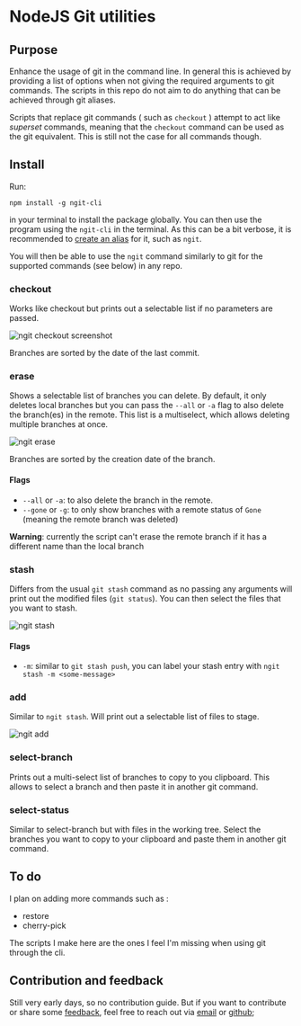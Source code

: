 # NodeJS Git utilities

## Purpose

Enhance the usage of git in the command line. In general this is achieved by providing a list of options when not giving the required arguments to git commands. The scripts in this repo do not aim to do anything that can be achieved through git aliases.

Scripts that replace git commands ( such as `checkout` ) attempt to act like _superset_ commands, meaning that the `checkout` command can be used as the git equivalent. This is still not the case for all commands though.

## Install

Run:

`npm install -g ngit-cli`

in your terminal to install the package globally. You can then use the program using the `ngit-cli` in the terminal. As this can be a bit verbose, it is recommended to [create an alias](https://linuxhint.com/configure-use-aliases-zsh/) for it, such as `ngit`.

You will then be able to use the `ngit` command similarly to git for the supported commands (see below) in any repo.

### checkout

Works like checkout but prints out a selectable list if no parameters are passed.

![ngit checkout screenshot](https://i.imgur.com/qnNyK3s.png)

Branches are sorted by the date of the last commit.

### erase

Shows a selectable list of branches you can delete. By default, it only deletes local branches but you can pass the `--all` or `-a` flag to also delete the branch(es) in the remote. This list is a multiselect, which allows deleting multiple branches at once.

![ngit erase](https://i.imgur.com/OIycm9j.png)

Branches are sorted by the creation date of the branch.

#### Flags

-   `--all` or `-a`: to also delete the branch in the remote.
-   `--gone` or `-g`: to only show branches with a remote status of `Gone` (meaning the remote branch was deleted)

**Warning**: currently the script can't erase the remote branch if it has a different name than the local branch

### stash

Differs from the usual `git stash` command as no passing any arguments will print out the modified files (`git status`). You can then select the files that you want to stash.

![ngit stash](https://i.imgur.com/7GEW77X.png)

#### Flags

-   `-m`: similar to `git stash push`, you can label your stash entry with `ngit stash -m <some-message>`

### add

Similar to `ngit stash`. Will print out a selectable list of files to stage.

![ngit add](https://i.imgur.com/ol6s6Bj.png)

### select-branch

Prints out a multi-select list of branches to copy to you clipboard. This allows to select a branch and then paste it in another git command.

### select-status

Similar to select-branch but with files in the working tree. Select the branches you want to copy to your clipboard and paste them in another git command.

## To do

I plan on adding more commands such as :

-   restore
-   cherry-pick

The scripts I make here are the ones I feel I'm missing when using git through the cli.

## Contribution and feedback

Still very early days, so no contribution guide. But if you want to contribute or share some [feedback](https://www.youtube.com/watch?v=zi8ShAosqzI), feel free to reach out via [email](mailto:thibaud.szymczak+npm@gmail.com) or [github](https://github.com/thibaudszy/ngit-cli/discussions);
